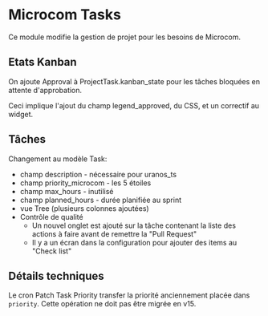 Microcom Tasks
====================

Ce module modifie la gestion de projet pour les besoins de Microcom.

Etats Kanban
------------

On ajoute Approval à ProjectTask.kanban_state pour les tâches bloquées
en attente d'approbation.

Ceci implique l'ajout du champ legend_approved, du CSS, et un correctif au widget.


Tâches
------

Changement au modèle Task:

* champ description - nécessaire pour uranos_ts
* champ priority_microcom - les 5 étoiles
* champ max_hours  - inutilisé
* champ planned_hours - durée planifiée au sprint
* vue Tree (plusieurs colonnes ajoutées)
* Contrôle de qualité
    * Un nouvel onglet est ajouté sur la tâche contenant la liste des actions à faire avant de remettre la "Pull Request"
    * Il y a un écran dans la configuration pour ajouter des items au "Check list"


Détails techniques
------------------

Le cron Patch Task Priority transfer la priorité anciennement placée dans `priority`.
Cette opération ne doit pas être migrée en v15.
